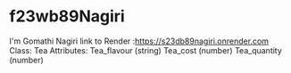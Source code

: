 # f23wb89Nagiri
I'm Gomathi Nagiri
link to Render :https://s23db89nagiri.onrender.com
Class: Tea
Attributes:
Tea_flavour (string)
Tea_cost (number)
Tea_quantity (number)